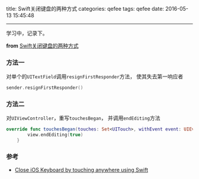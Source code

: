 title: Swift关闭键盘的两种方式
categories: qefee
tags: qefee
date: 2016-05-13 15:45:48

---

<!--head-->

学习中，记录下。

**from** [Swift关闭键盘的两种方式](http://qefee.com/2016/05/13/Swift%E5%85%B3%E9%97%AD%E9%94%AE%E7%9B%98%E7%9A%84%E4%B8%A4%E7%A7%8D%E6%96%B9%E5%BC%8F/)

### 方法一

对单个的`UITextField`调用`resignFirstResponder`方法， 使其失去第一响应者

```swift
sender.resignFirstResponder()
```



### 方法二

对`UIViewController`，重写`touchesBegan`， 并调用`endEditing`方法

```swift
override func touchesBegan(touches: Set<UITouch>, withEvent event: UIEvent?) {
        view.endEditing(true)
    }
```

### 参考

* [Close iOS Keyboard by touching anywhere using Swift](http://stackoverflow.com/questions/24126678/close-ios-keyboard-by-touching-anywhere-using-swift)



<!--more-->



<!--body-->
